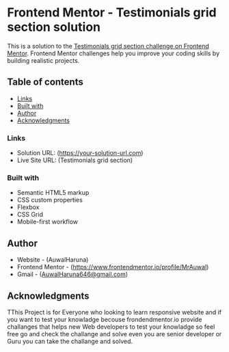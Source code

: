 # Frontend Mentor - Testimonials grid section solution

This is a solution to the [Testimonials grid section challenge on Frontend Mentor](https://www.frontendmentor.io/challenges/testimonials-grid-section-Nnw6J7Un7). Frontend Mentor challenges help you improve your coding skills by building realistic projects. 

## Table of contents

 - [Links](#links)
- [Built with](#built-with)
- [Author](#author)
- [Acknowledgments](#acknowledgments)




### Links

- Solution URL: (https://your-solution-url.com)
- Live Site URL: (Testimonials grid section)


### Built with

- Semantic HTML5 markup
- CSS custom properties
- Flexbox
- CSS Grid
- Mobile-first workflow





## Author

- Website - (AuwalHaruna)
- Frontend Mentor - (https://www.frontendmentor.io/profile/MrAuwal)
- Gmail - (AuwalHaruna646@gmail.com)



## Acknowledgments

TThis Project is for Everyone who looking to learn responsive website and if you want to
test your knowladge becouse frondendmentor.io provide challanges that helps new Web developers to test your knowladge so feel free go and check the challange and solve even you are senior developer or Guru you can take the challange and solved.

